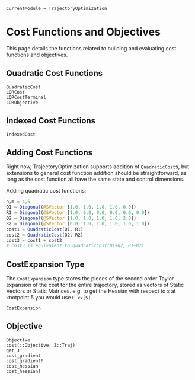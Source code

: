 ```@meta
CurrentModule = TrajectoryOptimization
```

# Cost Functions and Objectives
This page details the functions related to building and evaluating cost functions and objectives.

## Quadratic Cost Functions
```@docs
QuadraticCost
LQRCost
LQRCostTerminal
LQRObjective
```

## Indexed Cost Functions
```@docs
IndexedCost
```

## Adding Cost Functions
Right now, TrajectoryOptimization supports addition of `QuadraticCost`s, but extensions to
general cost function addition should be straightforward, as long as the cost function all
have the same state and control dimensions.

Adding quadratic cost functions:
```julia
n,m = 4,5
Q1 = Diagonal(@SVector [1.0, 1.0, 1.0, 1.0, 0.0])
R1 = Diagonal(@SVector [1.0, 0.0, 0.0, 0.0, 0.0, 0.0])
Q2 = Diagonal(@SVector [1.0, 1.0, 1.0, 1.0, 2.0])
R2 = Diagonal(@SVector [0.0, 1.0, 1.0, 1.0, 1.0, 1.0])
cost1 = QuadraticCost(Q1, R1)
cost2 = QuadraticCost(Q2, R2)
cost3 = cost1 + cost2
# cost3 is equivalent to QuadraticCost(Q1+Q2, R1+R2)
```

## CostExpansion Type
The `CostExpansion` type stores the pieces of the second order Taylor expansion of the cost for the entire trajectory, stored as vectors of Static Vectors or Static Matrices. e.g. to get the Hessian with respect to `x` at knotpoint 5 you would use `E.xx[5]`.
```@docs
CostExpansion
```

## Objective
```@docs
Objective
cost(::Objective, Z::Traj)
get_J
cost_gradient
cost_gradient!
cost_hessian
cost_hessian!
```
